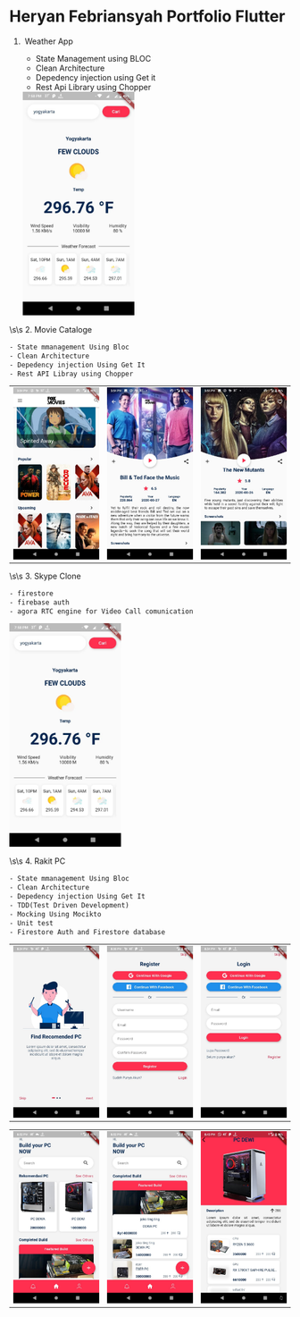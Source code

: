 # Heryan Febriansyah Portfolio Flutter

1.  Weather App

    - State Management using BLOC
    - Clean Architecture
    - Depedency injection using Get it
    - Rest Api Library using Chopper
    
     <img src="https://github.com/HCfebrian/portfolio/blob/master/appWeatherImage/appWeather.jpeg" width="200"/>

\s\s
2.  Movie Cataloge

    - State mmanagement Using Bloc
    - Clean Architecture 
    - Depedency injection Using Get It
    - Rest API Libray using Chopper

<div style="text-align: center">
    <table>
        <tr>
            <td style="text-align: center">
                <a href="">
                    <img src="https://github.com/HCfebrian/portfolio/blob/master/movieCataloge/home.jpeg" width="200"/>
                </a>
            </td>            
            <td style="text-align: center">
                <a href="">
                    <img src="https://github.com/HCfebrian/portfolio/blob/master/movieCataloge/movieDetail.jpeg" width="200"/>
                </a>
            </td>
            <td style="text-align: center">
                <a href="">
                    <img src="https://github.com/HCfebrian/portfolio/blob/master/movieCataloge/movieDetail2.jpeg" width="200" />
                </a>
            </td>
        </tr>
     </table>
</div>

\s\s
3. Skype Clone
    
    - firestore 
    - firebase auth
    - agora RTC engine for Video Call comunication
    
<img src="https://github.com/HCfebrian/portfolio/blob/master/appWeatherImage/appWeather.jpeg" width="200"/>



\s\s
4.  Rakit PC

    - State mmanagement Using Bloc
    - Clean Architecture 
    - Depedency injection Using Get It
    - TDD(Test Driven Development)
    - Mocking Using Mocikto
    - Unit test
    - Firestore Auth and Firestore database

<div style="text-align: center">
    <table>
        <tr>
            <td style="text-align: center">
                <a href="">
                    <img src="https://github.com/HCfebrian/portfolio/blob/master/rakit_pc/1.jpeg" width="200"/>
                </a>
            </td>            
            <td style="text-align: center">
                <a href="">
                    <img src="https://github.com/HCfebrian/portfolio/blob/master/rakit_pc/2.jpeg" width="200"/>
                </a>
            </td>
            <td style="text-align: center">
                <a href="">
                    <img src="https://github.com/HCfebrian/portfolio/blob/master/rakit_pc/2-2.jpeg" width="200" />
                </a>
            </td>
        </tr>
     </table>
    <table>
        <tr>
            <td style="text-align: center">
                <a href="">
                    <img src="https://github.com/HCfebrian/portfolio/blob/master/rakit_pc/3.jpeg" width="200"/>
                </a>
            </td>            
            <td style="text-align: center">
                <a href="">
                    <img src="https://github.com/HCfebrian/portfolio/blob/master/rakit_pc/5.jpeg" width="200"/>
                </a>
            </td>
            <td style="text-align: center">
                <a href="">
                    <img src="https://github.com/HCfebrian/portfolio/blob/master/rakit_pc/4.jpeg" width="200" />
                </a>
            </td>
        </tr>
     </table>
</div>
